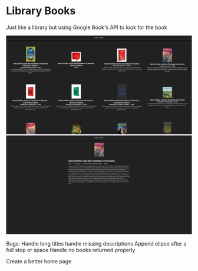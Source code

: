 # Library Books

Just like a library but using Google Book's API to look for the book

![](public/preview-home.png)
![](public/preview-book.png)

Bugs:
Handle long titles
handle missing descriptions
Append elipse after a full stop or space
Handle no books returned properly

Create a better home page
